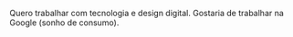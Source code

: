 Quero trabalhar com tecnologia e design digital.
Gostaria de trabalhar na Google (sonho de consumo).
